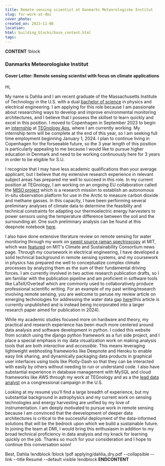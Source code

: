```yaml
---
title: Remote sensing scientist at Danmarks Meteorologiske Institut
slug: for-work-at-dmi
cover_photo:
created_on: 2023-11-06
location:
html: building_blocks/base_content.html
tags:
---
```

__CONTENT__
!block
### Danmarks Meteorologiske Institut 
#### Cover Letter: Remote sensing scientist with focus on climate applications
Hi, 

My name is Dahlia and I am recent graduate of the Massachusetts Institute of Technology in the U.S. with a dual [bachelor of science](https://www.dahlia.is/static/assets/applying/diploma.pdf#navpanes=0) in physics and electrical engineering. I am applying for this role because I am passionate about researching ways to develop and improve environmental monitoring architectures, and I believe that I possess the skillset to learn quickly and excel in this position. I moved to Copenhagen in September 2023 to begin an [internship](https://www.dahlia.is/working/at-tegnology) at [TEGnology Aps](https://www.tegnology.dk), where I am currently working. My internship term will be complete at the end of this year, so I am seeking full time employment beginning January 1, 2024. I plan to continue living in Copenhagen for the forseeable future, so the 3 year length of this position is particularly appealing to me because I would like to pursue higher education in Denmark and need to be working continuously here for 3 years in order to be eligible for S.U. 

I recognize that I may have less academic qualifications than your average applicant, but I believe that my extensive research experience in relevant subject areas has prepared me well to succeed in this role. In my current position at TEGnology, I am working on an ongoing EU collaboration called the [MISO project](https://miso.nilu.no/) which is a research mission to establish an autonomous in-situ observation platform for use in the Arctic to measure carbon dioxide and methane gasses. In this capacity, I have been performing several preliminary analyses of climate data to determine the feasiblity and technical constraints for adapting our thermoelectric energy harvesters to power sensors using the temperature difference between the soil and the surrounding air. One such preliminary analysis can be found at this deepnote notebook [here](https://deepnote.com/publish/MISO-bba04eb4-e2f5-4488-848b-a266b3ef1f3e). 

I also have done extensive literature review on remote sensing for water monitoring through my work on [swept source raman spectroscopy](https://www.dahlia.is/researching/sweptsourceraman-at-rle) at MIT, which was [featured](https://impactclimate.mit.edu/2023/09/27/student-spotlight-mcsc-scholar-dahlia-dry/) on MIT's Climate and Sustainability Consortium news page. Through my coursework in electrical engineering, I have developed a solid technical background in remote sensing systems, and my coursework in physics has prepared me well to conceptualize complex climate processes by analyzing them as the sum of their fundamental driving forces. I am currently involved in two active research publication drafts, so I am familiar with the publication pipeline and am proficient in software tools like LaTeX/Overleaf which are commonly used to collaboratively produce professional scientific writing. For an example of my past writing/research involving remote sensing, you are welcome to peruse my review article on emerging technologies for addressing the water data gap [here](https://www.dahlia.is/static/assets/rle/water_data_gap-mini_review.pdf)(this article is currently unpublished and is instead being incorporated into a larger research paper aimed for publication in 2024).

While my academic studies focused more on hardware and theory, my practical and research experience has been much more centered around data analysis and software development in python. I coded this website from scratch using the django python framework as a fun side project, and I place a special emphasis in my data visualization work on making analysis tools that are both *interactive* and *accessible*. This means leveraging lightweight webhosting frameworks like Deepnote and Heroku to enable easy link sharing, and dynamically packaging data products in graphical user interfaces using tools like Plotly-Dash so that they can be interacted with easily by others without needing to run or understand code. I also have substantial experience in database management with MySQL and cloud frameworks like AWS through my work at TEGnology and as a the [lead data analyst](https://www.dahlia.is/working/on-data-tools-for-tx31) on a congressional campaign in the U.S. 

Looking at my resumé you’ll find a large breadth of experience, but my substantial background in astrophysics and my current work on sensing technologies and energy harvesting are unified by my love of instrumentation. I am deeply motivated to pursue work in remote sensing because I am convinced that the deevelopment of deeper data architectures is critical to the successful deployment of the data-informed solutions that will be the bedrock upon which we build a sustainable future. In joining the team at DMI, I would bring this enthusiasm in addition to my broad technical proficiency in data analysis and my knack for learning quickly on the job. Thanks so much for your consideration and I hope to continue this conversation soon!

Best,
Dahlia
!endblock
!block
!pdf applying/dahlia_dry.pdf --collapsible --link --title Resumé --default visible
!endblock
__ENDCONTENT__
